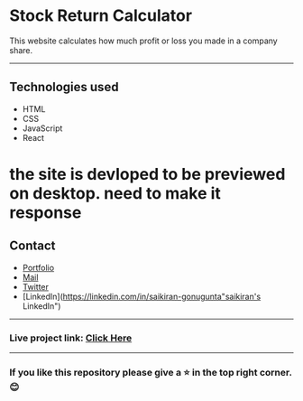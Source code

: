 # Stock Return Calculator
This website calculates how much profit or loss you made in a company share.

---
## Technologies used
- HTML
- CSS
- JavaScript
- React

# the site is devloped to be previewed on desktop. need to make it response

## Contact

- [Portfolio](https://saikiran-gonugunta.netlify.app "saikiran's Portfolio")
- <a href="mailto: skiran252@gmail.com">Mail</a>
- [Twitter](https://twitter.com/skiran252 "saikiran's Twitter")
- [LinkedIn](https://linkedin.com/in/saikiran-gonugunta"saikiran's LinkedIn")

---
### Live project link: [Click Here](https://skiran252-mark14.netlify.app "Stock-return-calculator")

---

### If you like this repository please give a ⭐ in the top right corner. 😊
